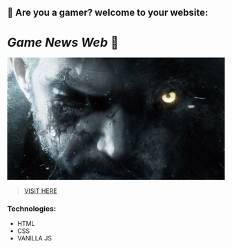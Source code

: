 ## 🎇 Are you a **gamer**? welcome to your website: 
# *Game News Web* 🎉

![banner](images/showcase-01.jpg)
> [VISIT HERE](https://laureanovera.github.io/game-news-web/ "Play")

### **Technologies:**
- HTML
- CSS
- VANILLA JS

